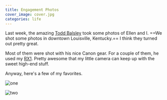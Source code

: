 ```yaml
---
title: Engagement Photos
cover_image: cover.jpg
categories: life
---
```


Last week, the amazing [Todd Balsley](http://www.abnyphotography.com) took some photos of Ellen and I. ==We shot some photos in downtown Louisville, Kentucky.== I think they turned out pretty great.

Most of them were shot with his nice Canon gear. For a couple of them, he used my [RX1](http://www.amazon.com/gp/product/B00AES296Q/ref=as_li_tf_tl?ie=UTF8&camp=1789&creative=9325&creativeASIN=B00AES296Q&linkCode=as2&tag=samsof0b-20). Pretty awesome that my little camera can keep up with the sweet high-end stuff.

Anyway, here's a few of my favorites.

![one](one.jpg)

![two](two.jpg)
